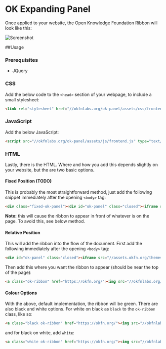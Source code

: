 # OK Expanding Panel

Once applied to your website, the Open Knowledge Foundation Ribbon will look like this:

![Screenshot](http://okfnlabs.org/ok-panel/screenshot.png)

##Usage

### Prerequisites

 * JQuery
 
### CSS

Add the below code to the `<head>` section of your webpage, to include a small stylesheet:
```html
<link rel="stylesheet" href="//okfnlabs.org/ok-panel/assets/css/frontend.css"/>
```

### JavaScript

Add the below JavaScript:
```html
<script src="//okfnlabs.org/ok-panel/assets/js/frontend.js" type="text/javascript"></script>
```

### HTML

Lastly, there is the HTML. Where and how you add this depends slightly on your website, but the are two basic options.

#### Fixed Position (TODO)

This is probably the most straightforward method, just add the following snippet immediately after the opening `<body>` tag:

```html
<div class="fixed-ok-panel"><div id="ok-panel" class="closed"><iframe src="//assets.okfn.org/themes/okfn/okf-panel.html" scrolling="no"></iframe></div><a class="ok-ribbon" href="https://okfn.org/"><img src="//okfnlabs.org/ok-panel/assets/images/ok-ribbon.png" alt="Open Knowledge"></a></div>
```
**Note:** this will cause the ribbon to appear in front of whatever is on the page. To avoid this, see below method.

#### Relative Position

This will add the ribbon into the flow of the document. First add the following immediately after the opening `<body>` tag:

```html
<div id="ok-panel" class="closed"><iframe src="//assets.okfn.org/themes/okfn/okf-panel.html" scrolling="no"></iframe></div>
```

Then add this where you want the ribbon to appear (should be near the top of the page):

```html
<a class="ok-ribbon" href="https://okfn.org/"><img src="//okfnlabs.org/ok-panel/assets/images/ok-ribbon.png" alt="Open Knowledge"></a>
```

#### Colour Options
With the above, default implementation, the ribbon will be green. There are also black and white options. For white on black as `black` to the `ok-ribbon` class, like so:

```html
<a class="black ok-ribbon" href="https://okfn.org/"><img src="//okfnlabs.org/ok-panel/assets/images/ok-ribbon.png" alt="Open Knowledge"></a>
```

and for black on white, add `white`:

```html
<a class="white ok-ribbon" href="https://okfn.org/"><img src="//okfnlabs.org/ok-panel/assets/images/ok-ribbon.png" alt="Open Knowledge"></a>
```
